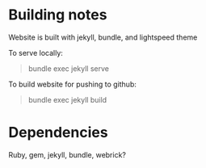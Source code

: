 # Building notes

Website is built with jekyll, bundle, and lightspeed theme

To serve locally:
> bundle exec jekyll serve

To build website for pushing to github:
> bundle exec jekyll build

# Dependencies
Ruby, gem, jekyll, bundle, webrick?
